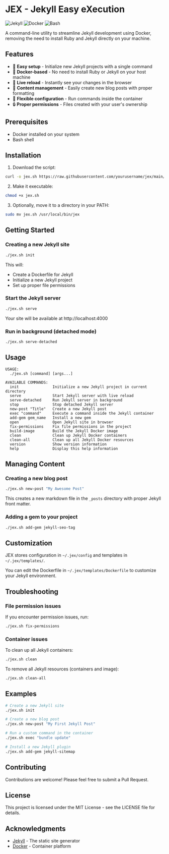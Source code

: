 # JEX - Jekyll Easy eXecution

![Jekyll](https://img.shields.io/badge/Jekyll-CC0000?style=for-the-badge&logo=Jekyll&logoColor=white)
![Docker](https://img.shields.io/badge/Docker-2496ED?style=for-the-badge&logo=docker&logoColor=white)
![Bash](https://img.shields.io/badge/Bash-4EAA25?style=for-the-badge&logo=gnu-bash&logoColor=white)

A command-line utility to streamline Jekyll development using Docker, removing the need to install Ruby and Jekyll directly on your machine.

## Features

- 🚀 **Easy setup** - Initialize new Jekyll projects with a single command
- 🐳 **Docker-based** - No need to install Ruby or Jekyll on your host machine
- 🔄 **Live reload** - Instantly see your changes in the browser
- 📝 **Content management** - Easily create new blog posts with proper formatting
- 🔧 **Flexible configuration** - Run commands inside the container
- 🔒 **Proper permissions** - Files created with your user's ownership

## Prerequisites

- Docker installed on your system
- Bash shell

## Installation

1. Download the script:

```bash
curl -o jex.sh https://raw.githubusercontent.com/yourusername/jex/main/jex.sh
```

2. Make it executable:

```bash
chmod +x jex.sh
```

3. Optionally, move it to a directory in your PATH:

```bash
sudo mv jex.sh /usr/local/bin/jex
```

## Getting Started

### Creating a new Jekyll site

```bash
./jex.sh init
```

This will:
- Create a Dockerfile for Jekyll
- Initialize a new Jekyll project
- Set up proper file permissions

### Start the Jekyll server

```bash
./jex.sh serve
```

Your site will be available at http://localhost:4000

### Run in background (detached mode)

```bash
./jex.sh serve-detached
```

## Usage

```
USAGE:
  ./jex.sh [command] [args...]

AVAILABLE COMMANDS:
  init               Initialize a new Jekyll project in current directory
  serve              Start Jekyll server with live reload
  serve-detached     Run Jekyll server in background
  stop               Stop detached Jekyll server
  new-post "Title"   Create a new Jekyll post
  exec "command"     Execute a command inside the Jekyll container
  add-gem gem_name   Install a new gem
  open               Open Jekyll site in browser
  fix-permissions    Fix file permissions in the project
  build-image        Build the Jekyll Docker image
  clean              Clean up Jekyll Docker containers
  clean-all          Clean up all Jekyll Docker resources
  version            Show version information
  help               Display this help information
```

## Managing Content

### Creating a new blog post

```bash
./jex.sh new-post "My Awesome Post"
```

This creates a new markdown file in the `_posts` directory with proper Jekyll front matter.

### Adding a gem to your project

```bash
./jex.sh add-gem jekyll-seo-tag
```

## Customization

JEX stores configuration in `~/.jex/config` and templates in `~/.jex/templates/`.

You can edit the Dockerfile in `~/.jex/templates/Dockerfile` to customize your Jekyll environment.

## Troubleshooting

### File permission issues

If you encounter permission issues, run:

```bash
./jex.sh fix-permissions
```

### Container issues

To clean up all Jekyll containers:

```bash
./jex.sh clean
```

To remove all Jekyll resources (containers and image):

```bash
./jex.sh clean-all
```

## Examples

```bash
# Create a new Jekyll site
./jex.sh init

# Create a new blog post
./jex.sh new-post "My First Jekyll Post"

# Run a custom command in the container
./jex.sh exec "bundle update"

# Install a new Jekyll plugin
./jex.sh add-gem jekyll-sitemap
```

## Contributing

Contributions are welcome! Please feel free to submit a Pull Request.

## License

This project is licensed under the MIT License - see the LICENSE file for details.

## Acknowledgments

- [Jekyll](https://jekyllrb.com/) - The static site generator
- [Docker](https://www.docker.com/) - Container platform

